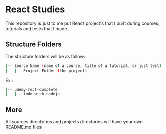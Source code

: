# React Studies

This repository is just to me put React project's that I built during courses, tutorials and tests that I made.


## Structure Folders

The structure folders will be as follow:
 
 ``` bash
|-- Source Name (name of a course, title of a tutorial, or just test)
|   |-- Project Folder (the project)
```
Ex.:  

``` bash
|-- udemy-rect-complete
|   |-- todo-with-nodejs
```
## More

All sources directories and projects directories will have your own README.md files